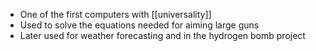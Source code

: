 - One of the first computers with [[universality]]
- Used to solve the equations needed for aiming large guns
- Later used for weather forecasting and in the hydrogen bomb project 